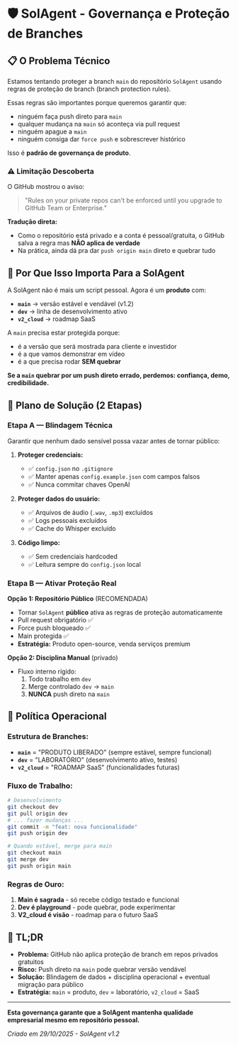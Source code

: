 # 🛡️ SolAgent - Governança e Proteção de Branches

## 📋 O Problema Técnico

Estamos tentando proteger a branch `main` do repositório `SolAgent` usando regras de proteção de branch (branch protection rules).

Essas regras são importantes porque queremos garantir que:
- ninguém faça push direto para `main`
- qualquer mudança na `main` só aconteça via pull request
- ninguém apague a `main`
- ninguém consiga dar `force push` e sobrescrever histórico

Isso é **padrão de governança de produto**.

### ⚠️ Limitação Descoberta

O GitHub mostrou o aviso:
> "Rules on your private repos can't be enforced until you upgrade to GitHub Team or Enterprise."

**Tradução direta:**
- Como o repositório está privado e a conta é pessoal/gratuita, o GitHub salva a regra mas **NÃO aplica de verdade**
- Na prática, ainda dá pra dar `push origin main` direto e quebrar tudo

## 🎯 Por Que Isso Importa Para a SolAgent

A SolAgent não é mais um script pessoal. Agora é um **produto** com:

- **`main`** → versão estável e vendável (v1.2)
- **`dev`** → linha de desenvolvimento ativo  
- **`v2_cloud`** → roadmap SaaS

A `main` precisa estar protegida porque:
- é a versão que será mostrada para cliente e investidor
- é a que vamos demonstrar em vídeo
- é a que precisa rodar **SEM quebrar**

**Se a `main` quebrar por um push direto errado, perdemos: confiança, demo, credibilidade.**

## 🔧 Plano de Solução (2 Etapas)

### Etapa A — Blindagem Técnica

Garantir que nenhum dado sensível possa vazar antes de tornar público:

1. **Proteger credenciais:**
   - ✅ `config.json` no `.gitignore`  
   - ✅ Manter apenas `config.example.json` com campos falsos
   - ✅ Nunca commitar chaves OpenAI

2. **Proteger dados do usuário:**
   - ✅ Arquivos de áudio (`.wav`, `.mp3`) excluídos
   - ✅ Logs pessoais excluídos
   - ✅ Cache do Whisper excluído

3. **Código limpo:**
   - ✅ Sem credenciais hardcoded
   - ✅ Leitura sempre do `config.json` local

### Etapa B — Ativar Proteção Real

**Opção 1: Repositório Público** (RECOMENDADA)
- Tornar `SolAgent` **público** ativa as regras de proteção automaticamente
- Pull request obrigatório ✅
- Force push bloqueado ✅  
- Main protegida ✅
- **Estratégia:** Produto open-source, venda serviços premium

**Opção 2: Disciplina Manual** (privado)
- Fluxo interno rígido:
  1. Todo trabalho em `dev`
  2. Merge controlado `dev` → `main`
  3. **NUNCA** push direto na `main`

## 📐 Política Operacional

### Estrutura de Branches:
- **`main`** = "PRODUTO LIBERADO" (sempre estável, sempre funcional)
- **`dev`** = "LABORATÓRIO" (desenvolvimento ativo, testes)  
- **`v2_cloud`** = "ROADMAP SaaS" (funcionalidades futuras)

### Fluxo de Trabalho:
```bash
# Desenvolvimento
git checkout dev
git pull origin dev
# ... fazer mudanças ...
git commit -m "feat: nova funcionalidade"
git push origin dev

# Quando estável, merge para main
git checkout main
git merge dev
git push origin main
```

### Regras de Ouro:
1. **Main é sagrada** - só recebe código testado e funcional
2. **Dev é playground** - pode quebrar, pode experimentar
3. **V2_cloud é visão** - roadmap para o futuro SaaS

## 🎯 TL;DR

- **Problema:** GitHub não aplica proteção de branch em repos privados gratuitos
- **Risco:** Push direto na `main` pode quebrar versão vendável
- **Solução:** Blindagem de dados + disciplina operacional + eventual migração para público
- **Estratégia:** `main` = produto, `dev` = laboratório, `v2_cloud` = SaaS

---

**Esta governança garante que a SolAgent mantenha qualidade empresarial mesmo em repositório pessoal.**

*Criado em 29/10/2025 - SolAgent v1.2*